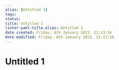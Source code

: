```yaml
---
alias: [Untitled 1]
tags: 
status:
title: Untitled 1
linter-yaml-title-alias: Untitled 1
date created: Friday, 6th January 2023, 21:13:14
date modified: Friday, 6th January 2023, 21:13:18
---
```


# Untitled 1